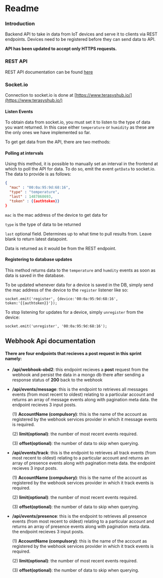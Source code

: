 **Readme**
======

### **Introduction**
Backend API to take in data from IoT devices and serve it to clients via REST endpoints.
Devices need to be registered before they can send data to API.

**API has been updated to accept only HTTPS requests.**

### **REST API**

REST API documentation can be found [here](https://documenter.getpostman.com/collection/view/1909663-fbb9d248-decd-d62c-608d-ba5714087222)

### **Socket.io**

Connection to socket.io is done at [https://www.terasyshub.io/](https://www.terasyshub.io/)

#### Listen Events

To obtain data from socket.io, you must set it to listen to the type of data you want returned. In this case either ```temperature``` or ```humidity``` as these are the only ones we have implemented so far.

To get get data from the API, there are two methods:

#### Polling at intervals

Using this method, it is possible to manually set an interval in the frontend at which to poll the API for data.
To do so, emit the event ```getData``` to socket.io. The data to provide is as follows:

```JSON
{
  "mac" : "00:0a:95:9d:68:16",
  "type" : "temperature",
  "last" : 1487868693,
  "token" : {{authtoken}}
}
```

```mac``` is the mac address of the device to get data for

```type``` is the type of data to be returned

```last``` optional field. Determines up to what time to pull results from. Leave blank to return latest datapoint. 

Data is returned as it would be from the REST endpoint.


#### Registering to database updates

This method returns data to the ```temperature``` and ```humdity``` events as soon as data is saved in the database.

To be updated whenever data for a device is saved in the DB, simply send the mac address of the device to the ```register``` listener like so:

```JS
socket.emit('register', {device:'00:0a:95:9d:68:16', token:'{{authtoken}}'});
```

To stop listening for updates for a device, simply ```unregister``` from the device:

```JS
socket.emit('unregister', '00:0a:95:9d:68:16');
```

## Webhook Api documentation

#### There are four endpoints that recieves a post request in this sprint namely:
- **/api/webhook-obd2**: this endpoint recieves a **post** request from the webhook and persist the data in a mongo db there after sending a response status of **200** back to the webhook

- **/api/events/message**: this is the endpoint to retrieves all messages events (from most recent to oldest) relating to a particular account and returns an array of message events along with pagination meta data.
the endpoint recieves 3 input posts.

  (1) **AccountName (compulsory)**: this is the name of the account as registered by the webhook services provider in which it  message events is required.

  (2) **limit(optional)**: the number of most recent events required.

  (3) **offset(optional)**: the number of data to skip when querying.

- **/api/events/track**: this is the endpoint to retrieves all track events (from most recent to oldest) relating to a particular account and returns an array of presence events along with pagination meta data.
the endpoint recieves 3 input posts.

  (1) **AccountName (compulsory)**: this is the name of the account as registered by the webhook services provider in which it track events is required.

  (2) **limit(optional)**: the number of most recent events required.

  (3) **offset(optional)**: the number of data to skip when querying.

- **/api/events/presence**: this is the endpoint to retrieves all presence events (from most recent to oldest) relating to a particular account and returns an array of presence events along with pagination meta data.
the endpoint recieves 3 input posts.

  (1) **AccountName (compulsory)**: this is the name of the account as registered by the webhook services provider in which it track events is required.

  (2) **limit(optional)**: the number of most recent events required.

  (3) **offset(optional)**: the number of data to skip when querying.
